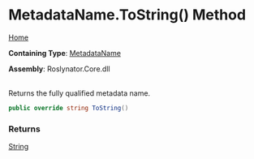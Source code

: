 # MetadataName\.ToString\(\) Method

[Home](../../../README.md)

**Containing Type**: [MetadataName](../README.md)

**Assembly**: Roslynator\.Core\.dll

\
Returns the fully qualified metadata name\.

```csharp
public override string ToString()
```

### Returns

[String](https://docs.microsoft.com/en-us/dotnet/api/system.string)


